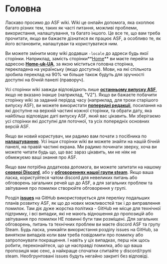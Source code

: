 # Головна

Ласкаво просимо до ASF wiki. Wiki це онлайн допомога, яка охоплює багато різних тем, таких як часті питання, можливі проблеми, використання, налаштування, та багато іншого. Це все те, що вам треба прочитати, якщо ви бажаєте дізнатися як працює ASF, а особливо те, як його встановити, налаштуваи та користуватися ним.

Ви можете змінити мову wiki додавши `-locale` до адреси будь якої сторінки. Наприклад, замість сторінки**[Home](https://github.com/JustArchiNET/ArchiSteamFarm/wiki/Home)** ви маєте перейти за адресою **[Home-uk-UA](https://github.com/JustArchiNET/ArchiSteamFarm/wiki/Home-uk-UA)**, за якою міститься головна сторінка, перекладена на українську (якщо доступна). Мови, на які спільнота зробила переклад на 90% чи більше також будуть для зручності доступні на бічній панелі (праворуч).

Усі сторінки wiki завжди відповідають лише **[останньому випуску ASF](https://github.com/JustArchiNET/ArchiSteamFarm/releases)**, якщо не вказано інакше (наприклад, "V2"). Якщо ви бажаєте побачити сторінку wiki за заданий перідод часу (наприклад, для трохи старішого випуску ASF), ви можете використати **[попередні редакціі](https://github.com/JustArchiNET/ArchiSteamFarm/wiki/_history)**, посилання на які доступне на верхній частині кожної сторінки, та обрати дату, яка найбільш відповідає даті випуску ASF, який вас цікавить. Ми зберігаємо усі сторінки які доступні для поточної, та усіх попередніх основних версій ASF.

Якщо ви новий користувач, ми радимо вам почати з посібника по **[налаштуванню](https://github.com/JustArchiNET/ArchiSteamFarm/wiki/Setting-up-uk-UA)**. Усі інши сторінки wiki ви можете знайти на нашій бічній панелі, на правій частині екрана. Ми радимо починати зверху, хоча ви можете читати будь що, що вас зараз цікавить, ми не ніяк не обмежуємо ваші знання про ASF.

Якщо вам потрібна додаткова допомога, ви можете запитати на нашому **[сервері Discord](https://discord.gg/hSQgt8j)**, або у **[обговореннях нашої групи steam](https://steamcommunity.com/groups/archiasf/discussions/1)**. Якщо ваша ласка, користуйтеся чатом discord для невеликих питань або обговорень загальних речей що до ASF, а для загальних проблем та звітування про помилки створюйте обговорення у групі.

Розділ **[issues](https://github.com/JustArchiNET/ArchiSteamFarm/issues)** на GitHub використовується для переліку подальших планів розвитку ASF, як що до нових можливостєй так і до виправлення помилок. Там діє дуже жорстка політика - GitHub не місце для технічної підтримку, і всі випадки, які не мають відношення до пропозицій або звітування про помилки НЕ повинні бути там розміщені. Для загальних обговорень, питань та технічних проблем ви маєте discord ASF та групу Steam. Будь ласка, уникайти використання розділу issues на GitHub, за винятком випадків коли вам треба повідомити про помилку або запропонувати покращення. І навіть у ціх випадках, перш ніж щось робити, переконайтеся, що це насправді помилка, або що ваша пропозиція має сенс, а найкраще спочатки спитайте у discord/групі steam. Необгрунтовані issues будуть негайно закриті без відповіді.